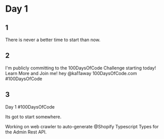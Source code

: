# Day 1

## 1
There is never a better time to start than now.

## 2
I'm publicly committing to the 100DaysOfCode Challenge starting today! Learn More and Join me! hey @ka11away 100DaysOfCode.com #100DaysOfCode

## 3
Day 1 #100DaysOfCode

Its got to start somewhere.

Working on web crawler to auto-generate @Shopify Typescript Types for the Admin Rest API.
